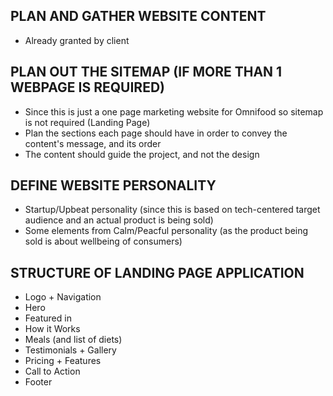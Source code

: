 ## PLAN AND GATHER WEBSITE CONTENT

- Already granted by client

## PLAN OUT THE SITEMAP (IF MORE THAN 1 WEBPAGE IS REQUIRED)

- Since this is just a one page marketing website for Omnifood so sitemap is not
  required (Landing Page)
- Plan the sections each page should have in order to convey the content's
  message, and its order
- The content should guide the project, and not the design

## DEFINE WEBSITE PERSONALITY

- Startup/Upbeat personality (since this is based on tech-centered target
  audience and an actual product is being sold)
- Some elements from Calm/Peacful personality (as the product being sold is
  about wellbeing of consumers)

## STRUCTURE OF LANDING PAGE APPLICATION

- Logo + Navigation
- Hero
- Featured in
- How it Works
- Meals (and list of diets)
- Testimonials + Gallery
- Pricing + Features
- Call to Action
- Footer
